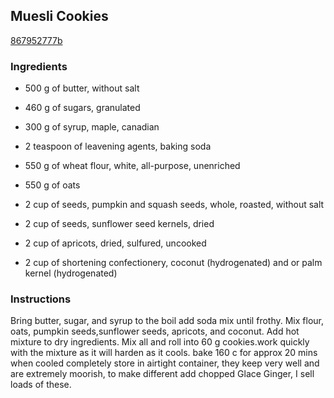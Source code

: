 ## Muesli Cookies

[867952777b](http://www.food.com/recipe/muesli-cookies-24793)

### Ingredients

 - 500 g of butter, without salt

 - 460 g of sugars, granulated

 - 300 g of syrup, maple, canadian

 - 2 teaspoon of leavening agents, baking soda

 - 550 g of wheat flour, white, all-purpose, unenriched

 - 550 g of oats

 - 2 cup of seeds, pumpkin and squash seeds, whole, roasted, without salt

 - 2 cup of seeds, sunflower seed kernels, dried

 - 2 cup of apricots, dried, sulfured, uncooked

 - 2 cup of shortening confectionery, coconut (hydrogenated) and or palm kernel (hydrogenated)

### Instructions

Bring butter, sugar, and syrup to the boil add soda mix until frothy. Mix flour, oats, pumpkin seeds,sunflower seeds, apricots, and coconut. Add hot mixture to dry ingredients. Mix all and roll into 60 g cookies.work quickly with the mixture as it will harden as it cools. bake 160 c for approx 20 mins when cooled completely store in airtight container, they keep very well and are extremely moorish, to make different add chopped Glace Ginger, I sell loads of these.